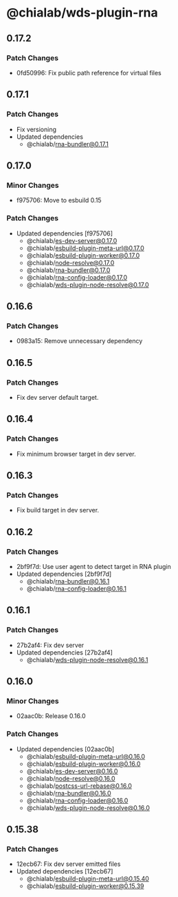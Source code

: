 # @chialab/wds-plugin-rna

## 0.17.2

### Patch Changes

- 0fd50996: Fix public path reference for virtual files

## 0.17.1

### Patch Changes

- Fix versioning
- Updated dependencies
  - @chialab/rna-bundler@0.17.1

## 0.17.0

### Minor Changes

- f975706: Move to esbuild 0.15

### Patch Changes

- Updated dependencies [f975706]
  - @chialab/es-dev-server@0.17.0
  - @chialab/esbuild-plugin-meta-url@0.17.0
  - @chialab/esbuild-plugin-worker@0.17.0
  - @chialab/node-resolve@0.17.0
  - @chialab/rna-bundler@0.17.0
  - @chialab/rna-config-loader@0.17.0
  - @chialab/wds-plugin-node-resolve@0.17.0

## 0.16.6

### Patch Changes

- 0983a15: Remove unnecessary dependency

## 0.16.5

### Patch Changes

- Fix dev server default target.

## 0.16.4

### Patch Changes

- Fix minimum browser target in dev server.

## 0.16.3

### Patch Changes

- Fix build target in dev server.

## 0.16.2

### Patch Changes

- 2bf9f7d: Use user agent to detect target in RNA plugin
- Updated dependencies [2bf9f7d]
  - @chialab/rna-bundler@0.16.1
  - @chialab/rna-config-loader@0.16.1

## 0.16.1

### Patch Changes

- 27b2af4: Fix dev server
- Updated dependencies [27b2af4]
  - @chialab/wds-plugin-node-resolve@0.16.1

## 0.16.0

### Minor Changes

- 02aac0b: Release 0.16.0

### Patch Changes

- Updated dependencies [02aac0b]
  - @chialab/esbuild-plugin-meta-url@0.16.0
  - @chialab/esbuild-plugin-worker@0.16.0
  - @chialab/es-dev-server@0.16.0
  - @chialab/node-resolve@0.16.0
  - @chialab/postcss-url-rebase@0.16.0
  - @chialab/rna-bundler@0.16.0
  - @chialab/rna-config-loader@0.16.0
  - @chialab/wds-plugin-node-resolve@0.16.0

## 0.15.38

### Patch Changes

- 12ecb67: Fix dev server emitted files
- Updated dependencies [12ecb67]
  - @chialab/esbuild-plugin-meta-url@0.15.40
  - @chialab/esbuild-plugin-worker@0.15.39
